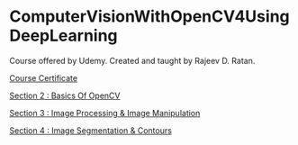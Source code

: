 # ComputerVisionWithOpenCV4UsingDeepLearning

Course offered by Udemy. Created and taught by Rajeev D. Ratan.

[Course Certificate]()

[Section 2 : Basics Of OpenCV](https://github.com/MBadriNarayanan/ComputerVisionWithOpenCV4UsingDeepLearning/tree/master/Section2)

[Section 3 : Image Processing & Image Manipulation](https://github.com/MBadriNarayanan/ComputerVisionWithOpenCV4UsingDeepLearning/tree/master/Section3)

[Section 4 : Image Segmentation & Contours](https://github.com/MBadriNarayanan/ComputerVisionWithOpenCV4UsingDeepLearning/tree/master/Section4)
